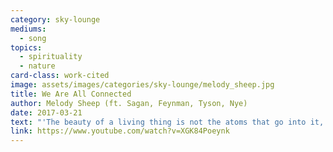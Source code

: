 ```yaml
---
category: sky-lounge
mediums:
  - song
topics:
  - spirituality
  - nature
card-class: work-cited
image: assets/images/categories/sky-lounge/melody_sheep.jpg
title: We Are All Connected
author: Melody Sheep (ft. Sagan, Feynman, Tyson, Nye)
date: 2017-03-21
text: "'The beauty of a living thing is not the atoms that go into it, but the way those atoms are put together. The cosmos is also within us. We're made of star stuff. We are a way for the cosmos to know itself.'"
link: https://www.youtube.com/watch?v=XGK84Poeynk
---
```

